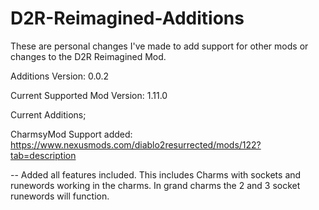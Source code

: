 # D2R-Reimagined-Additions
These are personal changes I've made to add support for other mods or changes to the D2R Reimagined Mod.

Additions Version: 0.0.2

Current Supported Mod Version: 1.11.0

Current Additions;

CharmsyMod Support added: https://www.nexusmods.com/diablo2resurrected/mods/122?tab=description

-- Added all features included. This includes Charms with sockets and runewords working in the charms. In grand charms the 2 and 3 socket runewords will function.
